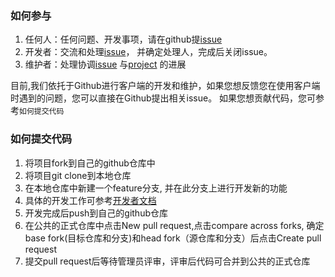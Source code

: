 ### 如何参与 

1. 任何人：任何问题、开发事项，请在github提[issue](https://github.com/blockchain-desktop/hyperledger-fabric-desktop/issues)
2. 开发者：交流和处理[issue](https://github.com/blockchain-desktop/hyperledger-fabric-desktop/issues)，
    并确定处理人，完成后关闭issue。
3. 维护者：处理协调[issue](https://github.com/blockchain-desktop/hyperledger-fabric-desktop/issues)
    与[project](https://github.com/blockchain-desktop/hyperledger-fabric-desktop/projects)
    的进展

目前,我们依托于Github进行客户端的开发和维护，如果您想反馈您在使用客户端时遇到的问题，您可以直接在Github提出相关issue。
如果您想贡献代码，您可参考`如何提交代码`

###  如何提交代码

1. 将项目fork到自己的github仓库中
2. 将项目git clone到本地仓库
3. 在本地仓库中新建一个feature分支, 并在此分支上进行开发新的功能
4. 具体的开发工作可参考[开发者文档](coding-guidelines-Ch.md)
5. 开发完成后push到自己的github仓库
6. 在公共的正式仓库中点击New pull request,点击compare across forks, 
   确定base fork(目标仓库和分支)和head fork（源仓库和分支）后点击Create pull request
7. 提交pull request后等待管理员评审，评审后代码可合并到公共的正式仓库
